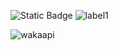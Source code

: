 ![Static Badge](https://img.shields.io/badge/-4553CE?style=plastic&logo=go)
![label1](https://wakapi.dev/api/badge/erikfrish/interval:today?label=today&color=4553CE)

![wakaapi](https://github-readme-stats.vercel.app/api/wakatime?username=erikfrish&api_domain=wakapi.dev&bg_color=1A202C&title_color=2F855A&icon_color=2F855A&text_color=ffffff&custom_title=Wakapi%20Week%20Stats&layout=compact)
